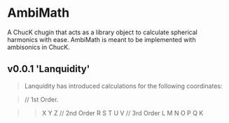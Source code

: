 # AmbiMath
A ChucK chugin that acts as a library object to calculate spherical harmonics with ease. AmbiMath is meant to be implemented with ambisonics in ChucK.

## v0.0.1 'Lanquidity'
> Lanquidity has introduced calculations for the following coordinates:

> // 1st Order.

> >X
> >Y
> >Z
> // 2nd Order
> >R
> >S
> >T
> >U
> >V
> // 3rd Order
> >L
> >M
> >N
> >O
> >P
> >Q
> >K
